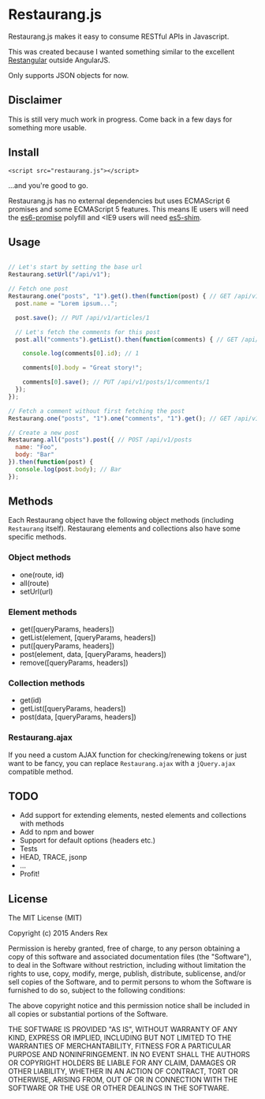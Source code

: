 # Restaurang.js

Restaurang.js makes it easy to consume RESTful APIs in Javascript.

This was created because I wanted something similar to the excellent [Restangular](https://github.com/mgonto/restangular) outside AngularJS.

Only supports JSON objects for now.

## Disclaimer

This is still very much work in progress. Come back in a few days for something more usable.

## Install

`<script src="restaurang.js"></script>`

...and you're good to go.

Restaurang.js has no external dependencies but uses ECMAScript 6 promises and some ECMAScript 5 features. This means IE users will need the [es6-promise](https://github.com/jakearchibald/es6-promise) polyfill and <IE9 users will need [es5-shim](https://github.com/es-shims/es5-shim).

## Usage

````javascript

// Let's start by setting the base url
Restaurang.setUrl("/api/v1");

// Fetch one post
Restaurang.one("posts", "1").get().then(function(post) { // GET /api/v1/posts/1
  post.name = "Lorem ipsum...";

  post.save(); // PUT /api/v1/articles/1

  // Let's fetch the comments for this post
  post.all("comments").getList().then(function(comments) { // GET /api/v1/posts/1/comments, expects an array

    console.log(comments[0].id); // 1

    comments[0].body = "Great story!";

    comments[0].save(); // PUT /api/v1/posts/1/comments/1
  });
});

// Fetch a comment without first fetching the post
Restaurang.one("posts", "1").one("comments", "1").get(); // GET /api/v1/posts/1/comments/1

// Create a new post
Restaurang.all("posts").post({ // POST /api/v1/posts
  name: "Foo",
  body: "Bar"
}).then(function(post) {
  console.log(post.body); // Bar
});
````

## Methods

Each Restaurang object have the following object methods (including `Restaurang` itself). Restaurang elements and collections also have some specific methods.

### Object methods

* one(route, id)
* all(route)
* setUrl(url)

### Element methods

* get([queryParams, headers])
* getList(element, [queryParams, headers])
* put([queryParams, headers])
* post(element, data, [queryParams, headers])
* remove([queryParams, headers])

### Collection methods

* get(id)
* getList([queryParams, headers])
* post(data, [queryParams, headers])

### Restaurang.ajax

If you need a custom AJAX function for checking/renewing tokens or just want to be fancy, you can replace `Restaurang.ajax` with a `jQuery.ajax` compatible method.

## TODO

* Add support for extending elements, nested elements and collections with methods
* Add to npm and bower
* Support for default options (headers etc.)
* Tests
* HEAD, TRACE, jsonp
* ...
* Profit!

## License

The MIT License (MIT)

Copyright (c) 2015 Anders Rex

Permission is hereby granted, free of charge, to any person obtaining a copy of this software and associated documentation files (the "Software"), to deal in the Software without restriction, including without limitation the rights to use, copy, modify, merge, publish, distribute, sublicense, and/or sell copies of the Software, and to permit persons to whom the Software is furnished to do so, subject to the following conditions:

The above copyright notice and this permission notice shall be included in all copies or substantial portions of the Software.

THE SOFTWARE IS PROVIDED "AS IS", WITHOUT WARRANTY OF ANY KIND, EXPRESS OR IMPLIED, INCLUDING BUT NOT LIMITED TO THE WARRANTIES OF MERCHANTABILITY, FITNESS FOR A PARTICULAR PURPOSE AND NONINFRINGEMENT. IN NO EVENT SHALL THE AUTHORS OR COPYRIGHT HOLDERS BE LIABLE FOR ANY CLAIM, DAMAGES OR OTHER LIABILITY, WHETHER IN AN ACTION OF CONTRACT, TORT OR OTHERWISE, ARISING FROM, OUT OF OR IN CONNECTION WITH THE SOFTWARE OR THE USE OR OTHER DEALINGS IN THE SOFTWARE.